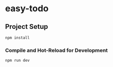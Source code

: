 # easy-todo

## Project Setup

```sh
npm install
```

### Compile and Hot-Reload for Development

```sh
npm run dev
```
